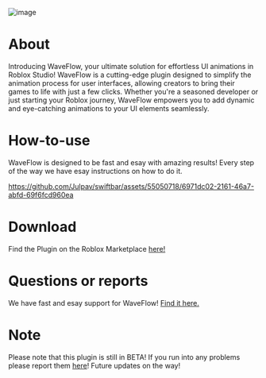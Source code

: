 ![image](https://raw.githubusercontent.com/gamesaver2010/WaveFlowImages/main/image%20(4).png)
# About
Introducing WaveFlow, your ultimate solution for effortless UI animations in Roblox Studio! WaveFlow is a cutting-edge plugin designed to simplify the animation process for user interfaces, allowing creators to bring their games to life with just a few clicks. Whether you're a seasoned developer or just starting your Roblox journey, WaveFlow empowers you to add dynamic and eye-catching animations to your UI elements seamlessly.
# How-to-use
WaveFlow is designed to be fast and esay with amazing results! Every step of the way we have esay instructions on how to do it.

https://github.com/Julpav/swiftbar/assets/55050718/6971dc02-2161-46a7-abfd-69f6fcd960ea

# Download
Find the Plugin on the Roblox Marketplace [here!](https://create.roblox.com/marketplace/asset/)

# Questions or reports
We have fast and esay support for WaveFlow! [Find it here.](https://discord.gg/YaB3X3ZcBm)

# Note
Please note that this plugin is still in BETA! If you run into any problems please report them [here](https://discord.gg/YaB3X3ZcBm)!
Future updates on the way!
